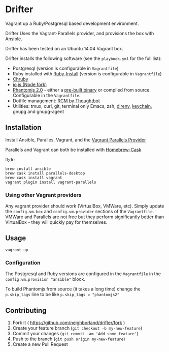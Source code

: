 # Drifter

Vagrant up a Ruby/Postgresql based development environment.

Drifter Uses the Vagrant-Parallels provider, and provisions the box with Ansible.

Drifter has been tested on an Ubuntu 14.04 Vagrant box.

Drifter installs the following software (see the `playbook.yml`
for the full list):

* Postgresql (version is configurable in `Vagrantfile`)
* Ruby installed with
  [Ruby-Install](https://github.com/postmodern/ruby-install) (version
  is configurable in `Vagrantfile`)
* [Chruby](https://github.com/postmodern/chruby)
* [io.js (Node fork)](https://iojs.org/en/index.html)
* [Phantomjs 2.0](http://phantomjs.org/) - either a
  [pre-built binary](https://github.com/scottjacobsen/phantomjs/releases/tag/2.0.0)
  or compiled from source. Configurable in the `Vagrantfile`.
* Dotfile management:
  [RCM by Thoughtbot](https://github.com/thoughtbot/rcm)
* Utilities: tmux, curl, git, terminal only Emacs, zsh,
  [direnv](http://direnv.net/),
  [keychain](http://www.funtoo.org/Keychain), gnupg and gnupg-agent

## Installation

Install Ansible, Paralles, Vagrant, and the
[Vagrant Parallels Provider](https://github.com/Parallels/vagrant-parallels)

Parallels and Vagrant can both be installed with [Homebrew-Cask](https://github.com/caskroom/homebrew-cask)

tl;dr:

```
brew install ansible
brew cask install parallels-desktop
brew cask install vagrant
vagrant plugin install vagrant-parallels
```

### Using other Vagrant providers

Any vagrant provider should work (VirtualBox, VMWare, etc). Simply
update the `config.vm.box` and `config.vm.provider` sections of the
`Vagrantfile`. VMWare and Parallels are not free but they perform
significantly better than VirtualBox - they will quickly pay for
themselves.

## Usage

`vagrant up`

### Configuration

The Postgresql and Ruby versions are configured in the `Vagrantfile`
in the `config.vm.provision "ansible"` block.

To build Phantomjs from source (it takes a long time) change the
`p.skip_tags` line to be like `p.skip_tags = "phantomjs2"`

## Contributing

1. Fork it ( https://github.com/neighborland/drifter/fork )
2. Create your feature branch (`git checkout -b my-new-feature`)
3. Commit your changes (`git commit -am 'Add some feature'`)
4. Push to the branch (`git push origin my-new-feature`)
5. Create a new Pull Request
